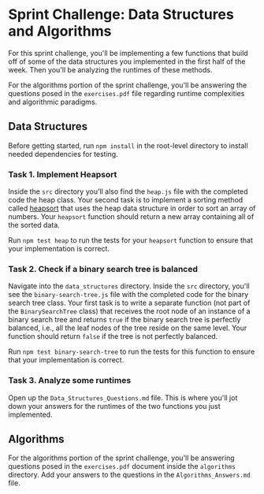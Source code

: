 # Sprint Challenge: Data Structures and Algorithms

For this sprint challenge, you'll be implementing a few functions that build off of some of the data structures you implemented in the first half of the week. Then you'll be analyzing the runtimes of these methods. 

For the algorithms portion of the sprint challenge, you'll be answering the questions posed in the `exercises.pdf` file regarding runtime complexities and algorithmic paradigms.

## Data Structures
Before getting started, run `npm install` in the root-level directory to install needed dependencies for testing.

### Task 1. Implement Heapsort
Inside the `src` directory you'll also find the `heap.js` file with the completed code the heap class. Your second task is to implement a sorting method called [heapsort](https://en.wikipedia.org/wiki/Heapsort) that uses the heap data structure in order to sort an array of numbers. Your `heapsort` function should return a new array containing all of the sorted data.

Run `npm test heap` to run the tests for your `heapsort` function to ensure that your implementation is correct.

### Task 2. Check if a binary search tree is balanced
Navigate into the `data_structures` directory. Inside the `src` directory, you'll see the `binary-search-tree.js` file with the completed code for the binary search tree class. Your first task is to write a separate function (not part of the `BinarySearchTree` class) that receives the root node of an instance of a binary search tree and returns `true` if the binary search tree is perfectly balanced, i.e., all the leaf nodes of the tree reside on the same level. Your function should return `false` if the tree is not perfectly balanced.

Run `npm test binary-search-tree` to run the tests for this function to ensure that your implementation is correct.

### Task 3. Analyze some runtimes
Open up the `Data_Structures_Questions.md` file. This is where you'll jot down your answers for the runtimes of the two functions you just implemented.

## Algorithms
For the algorithms portion of the sprint challenge, you'll be answering questions posed in the `exercises.pdf` document inside the `algorithms` directory. Add your answers to the questions in the `Algorithms_Answers.md` file.